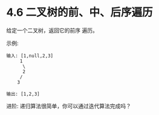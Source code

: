 # 4.6 二叉树的前、中、后序遍历

给定一个二叉树，返回它的前序 遍历。

示例:
```
输入: [1,null,2,3]  
     1
      \
      2
     /
    3 

输出: [1,2,3]
```
进阶: 递归算法很简单，你可以通过迭代算法完成吗？
